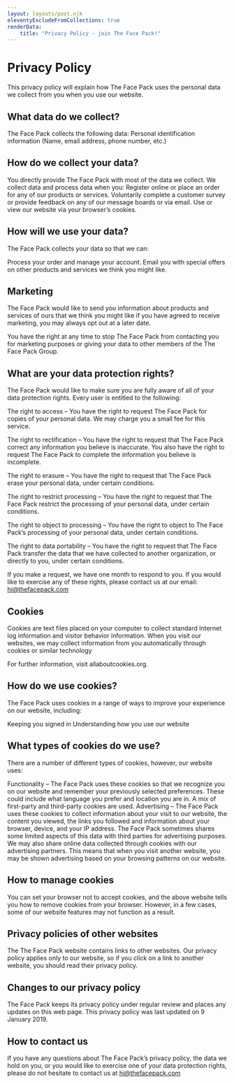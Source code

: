 ```yaml
---
layout: layouts/post.njk
eleventyExcludeFromCollections: true
renderData:
    title: "Privacy Policy - join The Face Pack!"
---
```


# Privacy Policy
This privacy policy will explain how The Face Pack uses the personal data we collect from you when you use our website.

## What data do we collect?
The Face Pack collects the following data:
Personal identification information (Name, email address, phone number, etc.)

## How do we collect your data?
You directly provide The Face Pack with most of the data we collect. We collect data and process data when you:
Register online or place an order for any of our products or services.
Voluntarily complete a customer survey or provide feedback on any of our message boards or via email.
Use or view our website via your browser’s cookies.

## How will we use your data?
The Face Pack collects your data so that we can:

Process your order and manage your account.
Email you with special offers on other products and services we think you might like.

## Marketing
The Face Pack would like to send you information about products and services of ours that we think you might like if you have agreed to receive marketing, you may always opt out at a later date.

You have the right at any time to stop The Face Pack from contacting you for marketing purposes or giving your data to other members of the The Face Pack Group.

## What are your data protection rights?
The Face Pack would like to make sure you are fully aware of all of your data protection rights. Every user is entitled to the following:

The right to access – You have the right to request The Face Pack for copies of your personal data. We may charge you a small fee for this service.

The right to rectification – You have the right to request that The Face Pack correct any information you believe is inaccurate. You also have the right to request The Face Pack to complete the information you believe is incomplete.

The right to erasure – You have the right to request that The Face Pack erase your personal data, under certain conditions.

The right to restrict processing – You have the right to request that The Face Pack restrict the processing of your personal data, under certain conditions.

The right to object to processing – You have the right to object to The Face Pack’s processing of your personal data, under certain conditions.

The right to data portability – You have the right to request that The Face Pack transfer the data that we have collected to another organization, or directly to you, under certain conditions.

If you make a request, we have one month to respond to you. If you would like to exercise any of these rights, please contact us at our email: hi@thefacepack.com

## Cookies
Cookies are text files placed on your computer to collect standard Internet log information and visitor behavior information. When you visit our websites, we may collect information from you automatically through cookies or similar technology

For further information, visit allaboutcookies.org.

## How do we use cookies?
The Face Pack uses cookies in a range of ways to improve your experience on our website, including:

Keeping you signed in
Understanding how you use our website

## What types of cookies do we use?
There are a number of different types of cookies, however, our website uses:

Functionality – The Face Pack uses these cookies so that we recognize you on our website and remember your previously selected preferences. These could include what language you prefer and location you are in. A mix of first-party and third-party cookies are used.
Advertising – The Face Pack uses these cookies to collect information about your visit to our website, the content you viewed, the links you followed and information about your browser, device, and your IP address. The Face Pack sometimes shares some limited aspects of this data with third parties for advertising purposes. We may also share online data collected through cookies with our advertising partners. This means that when you visit another website, you may be shown advertising based on your browsing patterns on our website.

## How to manage cookies
You can set your browser not to accept cookies, and the above website tells you how to remove cookies from your browser. However, in a few cases, some of our website features may not function as a result.

## Privacy policies of other websites
The The Face Pack website contains links to other websites. Our privacy policy applies only to our website, so if you click on a link to another website, you should read their privacy policy.

## Changes to our privacy policy
The Face Pack keeps its privacy policy under regular review and places any updates on this web page. This privacy policy was last updated on 9 January 2019.

## How to contact us
If you have any questions about The Face Pack’s privacy policy, the data we hold on you, or you would like to exercise one of your data protection rights, please do not hesitate to contact us at hi@thefacepack.com